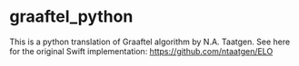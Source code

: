 # graaftel_python
This is a python translation of Graaftel algorithm by N.A. Taatgen. 
See here for the original Swift implementation: https://github.com/ntaatgen/ELO
